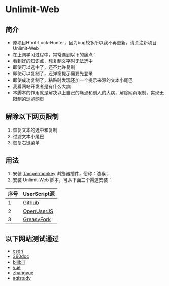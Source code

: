 # Unlimit-Web

## 简介
- 原项目Html-Lock-Hunter，因为bug较多所以我不再更新，请关注新项目Unlimit-Web
- 在上网学习过程中，常常遇到以下的痛点：
- 看到好的知识点，想复制文字时无法选中
- 即使可以选中了，还不允许复制
- 即使可以复制了，还弹窗提示需要先登录
- 即使成功复制了，粘贴时发现还加一个提示来源的文本小尾巴
- 我看网站开发者是有什么大病
- 本脚本的作用就是解决以上自己的痛点和别人的大病，解除网页限制，实现无限制的浏览网页

## 解除以下网页限制
1. 恢复文本的选中和复制
2. 过滤文本小尾巴
3. 恢复右键菜单

## 用法
1. 安装 [Tampermonkey](https://www.tampermonkey.net/) 浏览器插件，俗称：油猴；
2. 安装 Unlimit-Web 脚本，可从下面三个渠道安装：

| 序号 | UserScript源 |
| --- | --- |
| 1 | [Github](https://raw.githubusercontent.com/xcanwin/Unlimit-Web/master/Unlimit-Web.user.js) |
| 2 | [OpenUserJS](https://openuserjs.org/scripts/xcanwin/Unlimit-Web) |
| 3 | [GreasyFork](https://greasyfork.org/zh-CN/scripts/400515-unlimit-web) |

## 以下网站测试通过
- [csdn](https://blog.csdn.net/yilovexing/article/details/53256713)
- [360doc](http://www.360doc.com/content/20/0406/19/1575720_904264035.shtml)
- [bilibili](https://www.bilibili.com/read/cv5496952)
- [vue](https://dafrok.github.io/vue-iscroll-view/)
- [zhangyue](http://shushan.zhangyue.net/book/89159/13507319/)
- [aqistudy](https://www.aqistudy.cn/)
